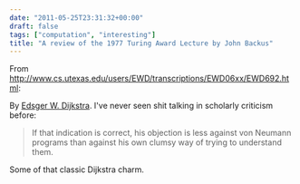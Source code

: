 ```yaml
---
date: "2011-05-25T23:31:32+00:00"
draft: false
tags: ["computation", "interesting"]
title: "A review of the 1977 Turing Award Lecture by John Backus"
---
```

From http://www.cs.utexas.edu/users/EWD/transcriptions/EWD06xx/EWD692.html:

By [Edsger W. Dijkstra](http://en.wikipedia.org/wiki/Edsger_W._Dijkstra). I've never seen shit talking in scholarly criticism before:

>If that indication is correct, his objection is less against von Neumann programs than against his own clumsy way of trying to understand them.

Some of that classic Dijkstra charm.